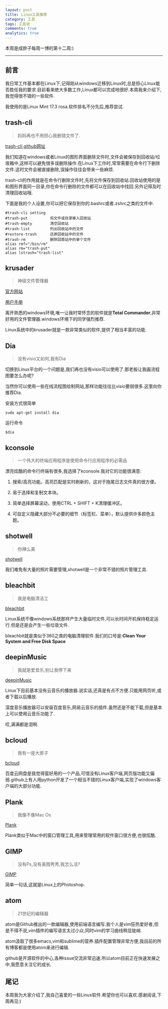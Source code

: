```yaml
---
layout: post
title: Linux工具推荐
category: 工具
tags: 工具说
comments: true
analytics: true
---
```


本周是成胖子每周一博的第十二周:)

---

## 前言
我日常工作基本都在Linux下,记得刚从windows迁移到Linux时,总是担心Linux能否胜任我的要求.目前看来绝大多数工作,Linux都可以完成地很好.本周我来介绍下,我觉得很不错的一些软件.

我使用的是Linux Mint 17.3 rosa.软件排名不分先后,推荐尝试.

<!--more-->

## trash-cli
> 妈妈再也不用担心我删错文件了.

[trash-cli github网址](https://github.com/andreafrancia/trash-cli)

我们知道在windows或者Linux的图形界面删除文件时,文件会被保存到回收站/垃圾箱中,这样可以避免很多误删除操作.在Linux下工作时,常常需要在命令行下删除文件.这时文件会被直接删除,误操作往往会带来一些麻烦.

trash-cli的作用就是在命令行删除文件时,先将文件保存到回收站.回收站使用的是和图形界面同一目录,你在命令行删除的文件都可以在回收站中找回.另外记得及时清理回收站哦.

下面是我的个人设置,你可以把它保存到你的.bashrc或者.zshrc之类的文件中.

```
#trash-cli setting
#trash-put          将文件或目录移入回收站
#trash-empty        清空回收站
#trash-list         列出回收站中的文件
#restore-trash      还原回收站中的文件
#trash-rm           删除回首站中的单个文件
alias rmf="/bin/rm"
alias rm="trash-put"
alias lstrash="trash-list"
```

## krusader
> 神级文件管理器

[官方网站](http://www.krusader.org/)

[用户手册](https://docs.kde.org/trunk5/en/extragear-utils/krusader/krusader.pdf)

离开熟悉的windows环境,唯一让我时常怀念的软件就是**Total Commander**,非常好用的文件管理器.windows环境下的同学强烈推荐.

Linux系统中的krusader就是一款非常类似的软件,提供了相当丰富的功能.

## Dia
> 没有visio又如何,我有Dia

切换到Linux平台的一个问题是,我们再也没有visio可以使用了.那老板让我画流程图要怎么办呢?

当然你可以使用一些在线流程图绘制网站,那样功能往往比visio要弱很多.这里向你推荐Dia.

安装方式很简单
```
sudo apt-get install dia
```

运行命令
```
$dia
```

## kconsole
>一个伟大的终端应用程序是使用命令行应用程序的必需品

漂亮炫酷的命令行终端有很多,我选择了kconsole.我对它的功能很满意:

1. 搜索/高亮功能。高亮匹配是实时刷新的，这对于拖尾日志文件真的很方便。

2. 易于选择和复制文本块。

3. 简单选择屏幕滚动，使用CTRL + SHIFT + K清理缓冲区。

4. 可自定义隐藏大部分不必要的细节（标签栏、菜单），默认提供许多颜色主题。

## shotwell
> 你辣么美

[shotwell](https://wiki.gnome.org/Apps/Shotwell)

我们难免有大量的照片需要管理,shotwell是一个非常不错的照片管理工具.

## bleachbit
> 我是电脑清洁工

[bleachbit](https://www.bleachbit.org/)

Linux系统不像windows系统那样产生大量临时文件,可以长时间开机保持稳定运行.但是还是会产生一些垃圾文件.

bleachbit就是类似于360之类的电脑清理软件.我们的口号是:**Clean Your System and Free Disk Space**

## deepinMusic
> 我就是爱音乐,别让我停下来

[deepinMusic](http://wiki.deepin.org/?title=%E6%B7%B1%E5%BA%A6%E9%9F%B3%E4%B9%90)

Linux下目前基本没有云音乐的播放器.说实话,还真是有点不方便.只能用网页听,或者下载以后播放.

深度音乐播放器可以安装百度音乐,网易云音乐的插件.虽然还是不能下载,但是基本上可以使用云音乐功能了.

哎,满满都是泪啊.

## bcloud
> 我有一座大房子

[bcloud](https://github.com/LiuLang/bcloud)

百度云网盘是我觉得蛮好用的一个产品,可惜没有Linux客户端,网页版功能又偏弱.github上有人用python开发了一个相当不错的Linux客户端,实现了windows客户端的大部分功能.

## Plank
> 我像不像Mac Os

[Plank](https://launchpad.net/plank)

Plank类似于Mac中的窗口管理工具,用来管理常用的软件窗口很方便,也很炫酷.

## GIMP
> 没有Ps,没有美图秀秀,我怎么活?

[GIMP](https://www.gimp.org/)

简单一句话,这就是Linux上的Photoshop.

## atom
> 21世纪的编辑器

atom是Github推出的一款编辑器,使用前端语言编写.我个人是vim狂热爱好者,但是不得不说,vim插件的编写语言太过小众,同时vim的学习曲线稍显陡峭.

atom汲取了很多emacs,vim和sublime的营养.插件配置管理非常方便,我目前的所有博客都是使用atom来进行编辑.

github是开源软件的中心,各种issue交流非常迅速.所以atom目前正在快速发展之中,我愿意关注它的成长.

## 尾记
本周我为大家介绍了,我自己喜爱的一些Linux软件.希望你也可以喜欢.感谢阅读,下周再见:)
